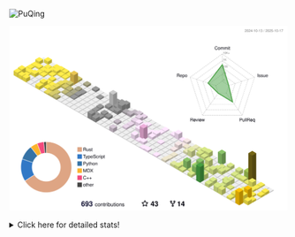 ![PuQing](https://user-images.githubusercontent.com/27223114/171565019-9a56fae6-b08b-421f-99db-7e830da42371.png)

![](./profile-3d-contrib/profile-season-animate.svg)

<details>
<summary>Click here for detailed stats!</summary>

<!--START_SECTION:waka-->
![Lines of code](https://img.shields.io/badge/From%20Hello%20World%20I%27ve%20Written-2.8%20million%20lines%20of%20code-blue)

**🐱 My GitHub Data** 

> 📦 475.2 kB Used in GitHub's Storage 
 > 
> 🏆 571 Contributions in the Year 2025
 > 
> 🚫 Not Opted to Hire
 > 
> 📜 35 Public Repositories 
 > 
> 🔑 36 Private Repositories 
 > 
**I'm an Early 🐤** 

```text
🌞 Morning                1037 commits        ██░░░░░░░░░░░░░░░░░░░░░░░   09.47 % 
🌆 Daytime                4722 commits        ███████████░░░░░░░░░░░░░░   43.14 % 
🌃 Evening                2986 commits        ███████░░░░░░░░░░░░░░░░░░   27.28 % 
🌙 Night                  2201 commits        █████░░░░░░░░░░░░░░░░░░░░   20.11 % 
```


📊 **This Week I Spent My Time On** 

```text
💬 Programming Languages: 
Python                   13 hrs 24 mins      ████████████░░░░░░░░░░░░░   48.42 % 
CSV                      3 hrs 20 mins       ███░░░░░░░░░░░░░░░░░░░░░░   12.06 % 
JSON                     3 hrs 6 mins        ███░░░░░░░░░░░░░░░░░░░░░░   11.25 % 
Rust                     2 hrs 54 mins       ███░░░░░░░░░░░░░░░░░░░░░░   10.50 % 
Markdown                 1 hr 29 mins        █░░░░░░░░░░░░░░░░░░░░░░░░   05.36 % 

🔥 Editors: 
VS Code                  27 hrs 22 mins      █████████████████████████   98.82 % 
Obsidian                 19 mins             ░░░░░░░░░░░░░░░░░░░░░░░░░   01.18 % 

💻 Operating System: 
Linux                    22 hrs 59 mins      █████████████████████░░░░   82.99 % 
WSL                      4 hrs 23 mins       ████░░░░░░░░░░░░░░░░░░░░░   15.83 % 
Mac                      19 mins             ░░░░░░░░░░░░░░░░░░░░░░░░░   01.18 % 
```


<!--END_SECTION:waka-->
</details>
